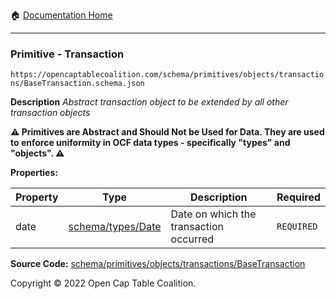 :house: [Documentation Home](/README.md)

---

### Primitive - Transaction

`https://opencaptablecoalition.com/schema/primitives/objects/transactions/BaseTransaction.schema.json`

**Description** _Abstract transaction object to be extended by all other transaction objects_

**:warning: Primitives are Abstract and Should Not be Used for Data. They are used to enforce uniformity in OCF data types - specifically "types" and "objects". :warning:**

**Properties:**

| Property | Type                                            | Description                            | Required   |
| -------- | ----------------------------------------------- | -------------------------------------- | ---------- |
| date     | [schema/types/Date](/docs/schema/types/Date.md) | Date on which the transaction occurred | `REQUIRED` |

**Source Code:** [schema/primitives/objects/transactions/BaseTransaction](/schema/primitives/objects/transactions/BaseTransaction.schema.json)

Copyright © 2022 Open Cap Table Coalition.
